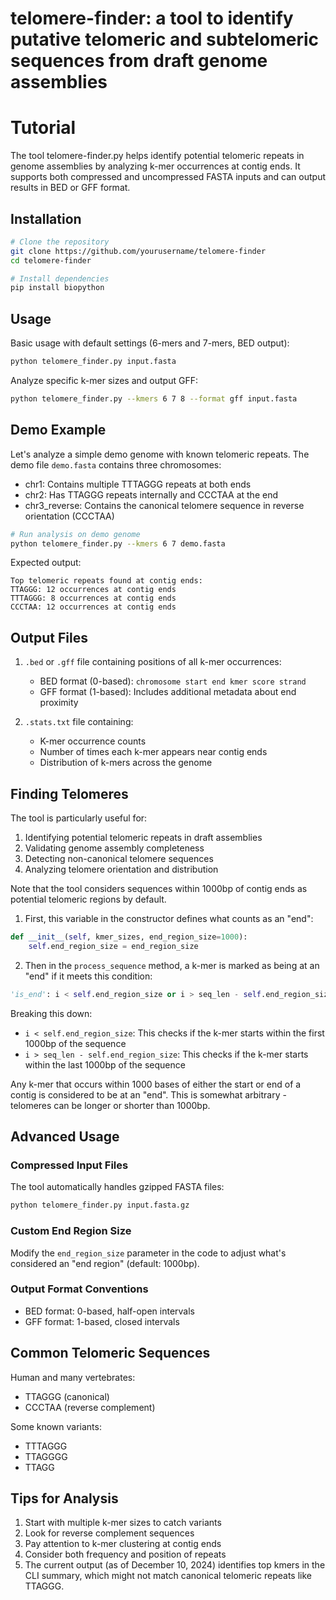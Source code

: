 # telomere-finder: a tool to identify putative telomeric and subtelomeric sequences from draft genome assemblies

# Tutorial

The tool telomere-finder.py helps identify potential telomeric repeats in genome assemblies by analyzing k-mer occurrences at contig ends. It supports both compressed and uncompressed FASTA inputs and can output results in BED or GFF format.

## Installation

```bash
# Clone the repository
git clone https://github.com/yourusername/telomere-finder
cd telomere-finder

# Install dependencies
pip install biopython
```

## Usage

Basic usage with default settings (6-mers and 7-mers, BED output):

```bash
python telomere_finder.py input.fasta
```

Analyze specific k-mer sizes and output GFF:

```bash
python telomere_finder.py --kmers 6 7 8 --format gff input.fasta
```

## Demo Example

Let's analyze a simple demo genome with known telomeric repeats. The demo file `demo.fasta` contains three chromosomes:
- chr1: Contains multiple TTTAGGG repeats at both ends
- chr2: Has TTAGGG repeats internally and CCCTAA at the end
- chr3_reverse: Contains the canonical telomere sequence in reverse orientation (CCCTAA)

```bash
# Run analysis on demo genome
python telomere_finder.py --kmers 6 7 demo.fasta
```

Expected output:
```
Top telomeric repeats found at contig ends:
TTAGGG: 12 occurrences at contig ends
TTTAGGG: 8 occurrences at contig ends
CCCTAA: 12 occurrences at contig ends
```

## Output Files

1. `.bed` or `.gff` file containing positions of all k-mer occurrences:
   - BED format (0-based): `chromosome start end kmer score strand`
   - GFF format (1-based): Includes additional metadata about end proximity

2. `.stats.txt` file containing:
   - K-mer occurrence counts
   - Number of times each k-mer appears near contig ends
   - Distribution of k-mers across the genome

## Finding Telomeres

The tool is particularly useful for:
1. Identifying potential telomeric repeats in draft assemblies
2. Validating genome assembly completeness
3. Detecting non-canonical telomere sequences
4. Analyzing telomere orientation and distribution

Note that the tool considers sequences within 1000bp of contig ends as potential telomeric regions by default.

1. First, this variable in the constructor defines what counts as an "end":
```python
def __init__(self, kmer_sizes, end_region_size=1000):
    self.end_region_size = end_region_size
```

2. Then in the `process_sequence` method, a k-mer is marked as being at an "end" if it meets this condition:
```python
'is_end': i < self.end_region_size or i > seq_len - self.end_region_size
```

Breaking this down:
- `i < self.end_region_size`: This checks if the k-mer starts within the first 1000bp of the sequence
- `i > seq_len - self.end_region_size`: This checks if the k-mer starts within the last 1000bp of the sequence

Any k-mer that occurs within 1000 bases of either the start or end of a contig is considered to be at an "end". This is somewhat arbitrary - telomeres can be longer or shorter than 1000bp.

## Advanced Usage

### Compressed Input Files

The tool automatically handles gzipped FASTA files:

```bash
python telomere_finder.py input.fasta.gz
```

### Custom End Region Size

Modify the `end_region_size` parameter in the code to adjust what's considered an "end region" (default: 1000bp).

### Output Format Conventions

- BED format: 0-based, half-open intervals
- GFF format: 1-based, closed intervals

## Common Telomeric Sequences

Human and many vertebrates:
- TTAGGG (canonical)
- CCCTAA (reverse complement)

Some known variants:
- TTTAGGG
- TTAGGGG
- TTAGG

## Tips for Analysis

1. Start with multiple k-mer sizes to catch variants
2. Look for reverse complement sequences
3. Pay attention to k-mer clustering at contig ends
4. Consider both frequency and position of repeats
5. The current output (as of December 10, 2024) identifies top kmers in the CLI summary, which might not match canonical telomeric repeats like TTAGGG.

